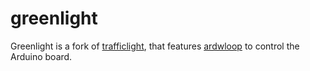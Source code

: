 # greenlight

Greenlight is a fork of [trafficlight](https://github.com/ssenegas/trafficlight), that features [ardwloop](https://llschall.github.io/ardwloop/) to control the Arduino board.
